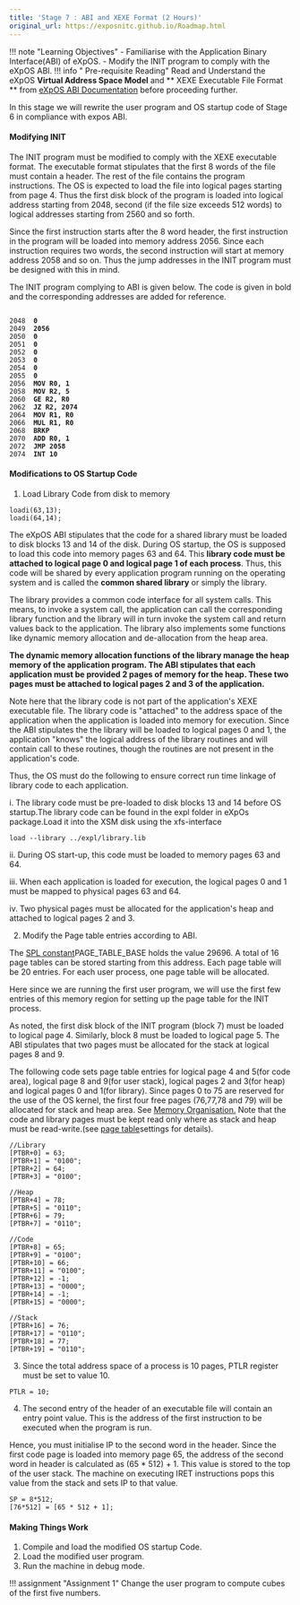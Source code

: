 ```yaml
---
title: 'Stage 7 : ABI and XEXE Format (2 Hours)'
original_url: https://exposnitc.github.io/Roadmap.html
---
```


!!! note "Learning Objectives"
      - Familiarise with the Application Binary Interface(ABI) of eXpOS.
      -  Modify the INIT program to comply with the eXpOS ABI.
!!! info " Pre-requisite Reading"
      Read and Understand the eXpOS **Virtual Address Space Model** and ** XEXE Executable File Format ** from [eXpOS ABI Documentation](../abi.md#xexe) before proceeding further.


In this stage we will rewrite the user program and OS startup code of Stage 6 in compliance with expos ABI.

#### Modifying INIT

The INIT program must be modified to comply with the XEXE executable format.
The executable format stipulates that the first 8 words of the file must contain a header.
The rest of the file contains the program instructions. The OS is expected to load the file
into logical pages starting from page 4. Thus the first disk block of the program is loaded
into logical address starting from 2048,
second (if the file size exceeds 512 words) to logical addresses starting from 2560
and so forth.

Since the first instruction starts after the 8 word header, the first instruction in the
program will be loaded into memory address 2056. Since each instruction requires two words,
the second instruction will start at memory address 2058 and so on. Thus the jump addresses
in the INIT program must be designed with this in mind.


The INIT program complying to ABI is given below. The code is given in bold and the
corresponding addresses are added for reference.
<pre><code>
2048<b>  0</b>
2049<b>  2056</b>
2050<b>  0</b>
2051<b>  0</b>
2052<b>  0</b>
2053<b>  0</b>
2054<b>  0</b>
2055<b>  0</b>
2056<b>  MOV R0, 1</b>
2058<b>  MOV R2, 5</b>
2060<b>  GE R2, R0</b>
2062<b>  JZ R2, 2074</b>
2064<b>  MOV R1, R0</b>
2066<b>  MUL R1, R0</b>
2068<b>  BRKP</b>
2070<b>  ADD R0, 1</b>
2072<b>  JMP 2058</b>
2074<b>  INT 10</b>
</code></pre>

####   Modifications to OS Startup Code
1) Load Library Code from disk to memory
```
loadi(63,13);
loadi(64,14);
```

The eXpOS ABI stipulates that the code for a shared library must be loaded to disk blocks 13
and 14 of the disk. During OS startup, the OS is supposed to load this code into memory pages
63 and 64. This **library code must be attached to logical page 0 and logical page 1 of each process**.
Thus, this code will be shared by every application program running on the operating system and is called the
**common shared library** or simply the library.

The library provides a common code interface for all system calls. This means, to invoke a
system call, the application can call the corresponding library function and the library will
in turn invoke the system call and return values back to the application. The library also
implements some functions like dynamic memory allocation and de-allocation from the heap
area.

**The dynamic memory allocation functions of the library manage the heap memory of the
application program. The ABI stipulates that each application must be provided 2 pages of
memory for the heap. These two pages must be attached to logical pages 2 and 3 of the
application.**


Note here that the library code is not part of the application's XEXE executable file. The
library code is "attached" to the address space of the application when the application is
loaded into memory for execution. Since the ABI stipulates the the library will be loaded to
logical pages 0 and 1, the application "knows" the logical address of the library routines
and will contain call to these routines, though the routines are not present in the
application's code.


Thus, the OS must do the following to ensure correct run time linkage of library code to each
application.

i. The library code must be pre-loaded to disk blocks 13 and 14 before OS startup.The library code can be found in the expl folder in eXpOs package.Load it into the XSM disk using the xfs-interface
```
load --library ../expl/library.lib
```

ii. During OS start-up, this code must be loaded to memory pages 63 and 64.

iii. When each application is loaded for execution, the logical pages 0 and 1 must be mapped to physical pages 63 and 64.

iv. Two physical pages must be allocated for the application's heap and attached to logical pages 2 and 3.
 
2) Modify the Page table entries according to ABI.

The [SPL constant](../support-tools/constants.md)PAGE_TABLE_BASE holds
the value 29696. A total of 16 page tables can be stored starting from this address.
Each page table will be 20 entries. For each user process, one page table will be allocated.

Here since we are running the first user program, we will use the first few entries of this
memory region for setting up the page table for the INIT process.

As noted, the first disk block of the INIT program (block 7) must be loaded to logical page 4.
Similarly, block 8 must be loaded to logical page 5. The ABI stipulates that two pages must be allocated for
the stack at logical pages 8 and 9.

The following code sets page table entries for logical page 4 and 5(for code area), logical
page 8 and 9(for user stack), logical pages 2 and 3(for heap) and logical pages 0 and 1(for
library). Since pages 0 to 75 are reserved for the use of the OS kernel, the first four free pages
(76,77,78 and 79) will be allocated for stack and heap area. See [Memory Organisation.](../os-implementation.md)
Note that the code and library pages must be kept read only where as stack and heap must be
read-write.(see [page table](../arch-spec/paging-hardware.md)settings for details).

```
//Library
[PTBR+0] = 63;
[PTBR+1] = "0100";
[PTBR+2] = 64;
[PTBR+3] = "0100";

//Heap
[PTBR+4] = 78;
[PTBR+5] = "0110";
[PTBR+6] = 79;
[PTBR+7] = "0110";

//Code
[PTBR+8] = 65;
[PTBR+9] = "0100";
[PTBR+10] = 66;
[PTBR+11] = "0100";
[PTBR+12] = -1;
[PTBR+13] = "0000";
[PTBR+14] = -1;
[PTBR+15] = "0000";

//Stack
[PTBR+16] = 76;
[PTBR+17] = "0110";
[PTBR+18] = 77;
[PTBR+19] = "0110";
```

3) Since the total address space of a process is 10 pages, PTLR register must be set to value 10.
```
PTLR = 10;
```

4) The second entry of the header of an executable file will contain an entry point value. This
is the address of the first instruction to be executed when the program is run.

Hence, you must initialise IP to the second word in the header. Since the first code page is
loaded into memory page 65,
the address of the second word in header is calculated as (65 * 512) + 1. This value is
stored to the top of the user stack.
The machine on executing IRET instructions pops this value from the stack and sets IP to that
value.
```
SP = 8*512;
[76*512] = [65 * 512 + 1];
```

#### Making Things Work
1. Compile and load the modified OS startup Code.
2. Load the modified user program.
3. Run the machine in debug mode.

!!! assignment "Assignment 1"
      Change the user program to compute cubes of the first five numbers.